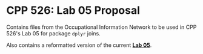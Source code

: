 # CPP 526: Lab 05 Proposal

Contains files from the Occupational Information Network to be used in CPP 526's Lab 05 for package `dplyr` joins.

Also contains a reformatted version of the current [**Lab 05**](https://ds4ps.org/cpp-526-spr-2020/labs/lab-05-instructions.html). 
